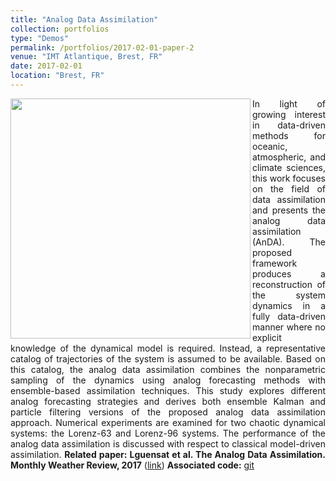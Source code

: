 ```yaml
---
title: "Analog Data Assimilation"
collection: portfolios
type: "Demos"
permalink: /portfolios/2017-02-01-paper-2
venue: "IMT Atlantique, Brest, FR"
date: 2017-02-01
location: "Brest, FR"
---
```


<div style="text-align: justify"> 
<img src="https://www.imt-atlantique.fr/sites/default/files/rfablet/anda.jpg" width="384" align ="left">
In light of growing interest in data-driven methods for oceanic, atmospheric, and climate sciences, this work focuses on the field of data assimilation and presents the analog data assimilation (AnDA). The proposed framework produces a reconstruction of the system dynamics in a fully data-driven manner where no explicit knowledge of the dynamical model is required. Instead, a representative catalog of trajectories of the system is assumed to be available. Based on this catalog, the analog data assimilation combines the nonparametric sampling of the dynamics using analog forecasting methods with ensemble-based assimilation techniques. This study explores different analog forecasting strategies and derives both ensemble Kalman and particle filtering versions of the proposed analog data assimilation approach. Numerical experiments are examined for two chaotic dynamical systems: the Lorenz-63 and Lorenz-96 systems. The performance of the analog data assimilation is discussed with respect to classical model-driven assimilation. <strong>Related paper: Lguensat et al. The Analog Data Assimilation. Monthly Weather Review, 2017</strong> (<a href="https://www.researchgate.net/publication/309742591_The_Analog_Data_Assimilation">link</a>)
<strong>Associated code:</strong>  <a href="https://github.com/ptandeo/AnDA">git</a>
</div>

